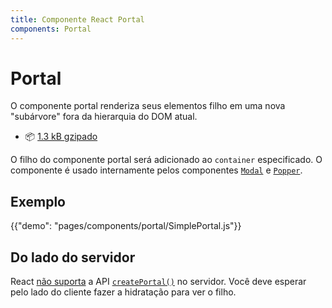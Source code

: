 ```yaml
---
title: Componente React Portal
components: Portal
---
```


# Portal

<p class="description">O componente portal renderiza seus elementos filho em uma nova "subárvore" fora da hierarquia do DOM atual.</p>

- 📦 [1.3 kB gzipado](/size-snapshot)

O filho do componente portal será adicionado ao `container` especificado. O componente é usado internamente pelos componentes [`Modal`](/components/modal/) e [`Popper`](/components/popper/).

## Exemplo

{{"demo": "pages/components/portal/SimplePortal.js"}}

## Do lado do servidor

React [não suporta](https://github.com/facebook/react/issues/13097) a API [`createPortal()`](https://pt-br.reactjs.org/docs/portals.html) no servidor. Você deve esperar pelo lado do cliente fazer a hidratação para ver o filho.